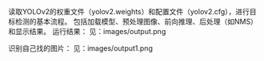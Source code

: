 读取YOLOv2的权重文件（yolov2.weights）和配置文件（yolov2.cfg），进行目标检测的基本流程。
包括加载模型、预处理图像、前向推理、后处理（如NMS）和显示结果。
运行结果：
  见：images/output.png

识别自己找的图片：
  见：images/output1.png
